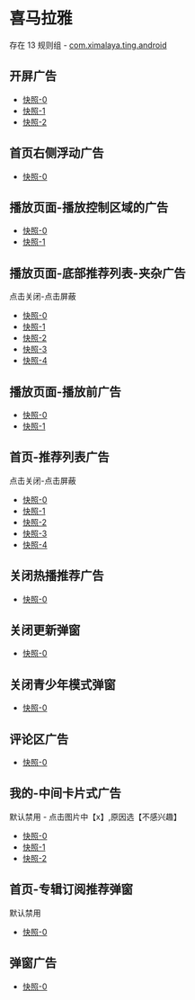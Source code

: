 # 喜马拉雅

存在 13 规则组 - [com.ximalaya.ting.android](/src/apps/com.ximalaya.ting.android.ts)

## 开屏广告

- [快照-0](https://i.gkd.li/import/12506207)
- [快照-1](https://i.gkd.li/import/12506273)
- [快照-2](https://i.gkd.li/import/12877937)

## 首页右侧浮动广告

- [快照-0](https://i.gkd.li/import/12472620)

## 播放页面-播放控制区域的广告

- [快照-0](https://i.gkd.li/import/12506218)
- [快照-1](https://i.gkd.li/import/12927110)

## 播放页面-底部推荐列表-夹杂广告

点击关闭-点击屏蔽

- [快照-0](https://i.gkd.li/import/12506269)
- [快照-1](https://i.gkd.li/import/13296565)
- [快照-2](https://i.gkd.li/import/12506225)
- [快照-3](https://i.gkd.li/import/12701414)
- [快照-4](https://i.gkd.li/import/13314183)

## 播放页面-播放前广告

- [快照-0](https://i.gkd.li/import/12506250)
- [快照-1](https://i.gkd.li/import/12520626)

## 首页-推荐列表广告

点击关闭-点击屏蔽

- [快照-0](https://i.gkd.li/import/12506253)
- [快照-1](https://i.gkd.li/import/12701374)
- [快照-2](https://i.gkd.li/import/12506258)
- [快照-3](https://i.gkd.li/import/13260487)
- [快照-4](https://i.gkd.li/import/13275928)

## 关闭热播推荐广告

- [快照-0](https://i.gkd.li/import/12506270)

## 关闭更新弹窗

- [快照-0](https://i.gkd.li/import/12506287)

## 关闭青少年模式弹窗

- [快照-0](https://i.gkd.li/import/12506209)

## 评论区广告

- [快照-0](https://i.gkd.li/import/12869426)

## 我的-中间卡片式广告

默认禁用 - 点击图片中【x】,原因选【不感兴趣】

- [快照-0](https://i.gkd.li/import/13194838)
- [快照-1](https://i.gkd.li/import/13296565)
- [快照-2](https://i.gkd.li/import/13194839)

## 首页-专辑订阅推荐弹窗

默认禁用

- [快照-0](https://i.gkd.li/import/13251713)

## 弹窗广告

- [快照-0](https://i.gkd.li/import/13263421)
